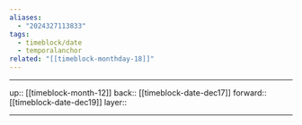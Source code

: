 ```yaml
---
aliases:
  - "2024327113833"
tags:
  - timeblock/date
  - temporalanchor
related: "[[timeblock-monthday-18]]"
---
```




***

up:: [[timeblock-month-12]]
back:: [[timeblock-date-dec17]]
forward:: [[timeblock-date-dec19]]
layer:: 

***

